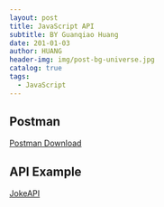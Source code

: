 ```yaml
---
layout: post
title: JavaScript API
subtitle: BY Guanqiao Huang
date: 201-01-03
author: HUANG
header-img: img/post-bg-universe.jpg
catalog: true
tags:
  - JavaScript
---
```


## Postman
[Postman Download](https://www.postman.com/downloads/)

## API Example
[JokeAPI](https://sv443.net/jokeapi/v2/)